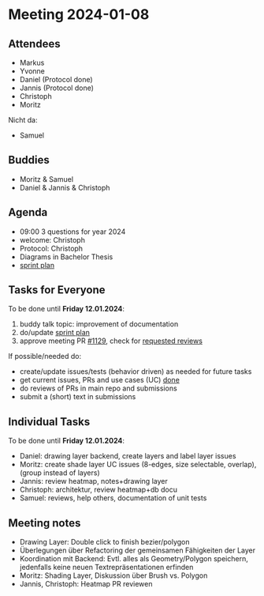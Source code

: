 # Meeting 2024-01-08

## Attendees

- Markus
- Yvonne
- Daniel (Protocol done)
- Jannis (Protocol done)
- Christoph
- Moritz

Nicht da:

- Samuel

## Buddies

- Moritz & Samuel
- Daniel & Jannis & Christoph

## Agenda

- 09:00 3 questions for year 2024
- welcome: Christoph
- Protocol: Christoph
- Diagrams in Bachelor Thesis
- [sprint plan](https://project.permaplant.net)

## Tasks for Everyone

To be done until **Friday 12.01.2024**:

1. buddy talk topic: improvement of documentation
2. do/update [sprint plan](https://project.permaplant.net)
3. approve meeting PR [#1129](https://pull.permaplant.net/1129/files),
   check for [requested reviews](https://pulls.permaplant.net/?q=is%3Aopen+user-review-requested%3A%40me)

If possible/needed do:

- create/update issues/tests (behavior driven) as needed for future tasks
- get current issues, PRs and use cases (UC) [done](../usecases/README.md)
- do reviews of PRs in main repo and submissions
- submit a (short) text in submissions

## Individual Tasks

To be done until **Friday 12.01.2024**:

- Daniel: drawing layer backend, create layers and label layer issues
- Moritz: create shade layer UC issues (8-edges, size selectable, overlap), (group instead of layers)
- Jannis: review heatmap, notes+drawing layer
- Christoph: architektur, review heatmap+db docu
- Samuel: reviews, help others, documentation of unit tests

## Meeting notes

- Drawing Layer: Double click to finish bezier/polygon
- Überlegungen über Refactoring der gemeinsamen Fähigkeiten der Layer
- Koordination mit Backend: Evtl. alles als Geometry/Polygon speichern, jedenfalls keine neuen Textrepräsentationen erfinden
- Moritz: Shading Layer, Diskussion über Brush vs. Polygon
- Jannis, Christoph: Heatmap PR reviewen
